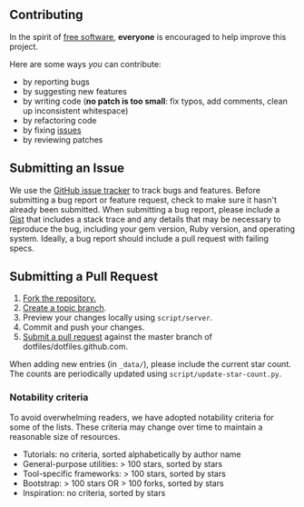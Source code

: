 ## Contributing

In the spirit of [free software][free-sw], **everyone** is encouraged to help
improve this project.

[free-sw]: http://www.fsf.org/licensing/essays/free-sw.html

Here are some ways *you* can contribute:

* by reporting bugs
* by suggesting new features
* by writing code (**no patch is too small**: fix typos, add comments, clean up
  inconsistent whitespace)
* by refactoring code
* by fixing [issues][]
* by reviewing patches

[issues]: https://github.com/dotfiles/dotfiles.github.com/issues

## Submitting an Issue

We use the [GitHub issue tracker][issues] to track bugs and features. Before
submitting a bug report or feature request, check to make sure it hasn't
already been submitted. When submitting a bug report, please include a [Gist][]
that includes a stack trace and any details that may be necessary to reproduce
the bug, including your gem version, Ruby version, and operating system.
Ideally, a bug report should include a pull request with failing specs.

[gist]: https://gist.github.com/

## Submitting a Pull Request

1. [Fork the repository.][fork]
2. [Create a topic branch][branch].
3. Preview your changes locally using `script/server`.
4. Commit and push your changes.
5. [Submit a pull request][pr] against the master branch of dotfiles/dotfiles.github.com.

[fork]: http://help.github.com/fork-a-repo/
[branch]: https://git-scm.com/book/en/v2/Git-Branching-Branching-Workflows#_topic_branch
[pr]: http://help.github.com/send-pull-requests/

When adding new entries (in `_data/`), please include the current star count.
The counts are periodically updated using `script/update-star-count.py`.

### Notability criteria

To avoid overwhelming readers, we have adopted notability criteria for some of
the lists. These criteria may change over time to maintain a reasonable size of
resources.

- Tutorials: no criteria, sorted alphabetically by author name
- General-purpose utilities: > 100 stars, sorted by stars
- Tool-specific frameworks: > 100 stars, sorted by stars
- Bootstrap: > 100 stars OR > 100 forks, sorted by stars
- Inspiration: no criteria, sorted by stars
